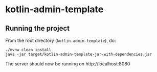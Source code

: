 # kotlin-admin-template

## Running the project

From the root directory (`kotlin-admin-template`), do:

```
./mvnw clean install
java -jar target/kotlin-admin-template-jar-with-dependencies.jar
```

The server should now be running on http://localhost:8080
